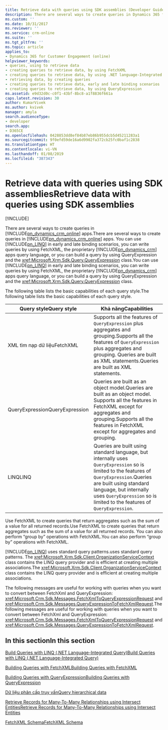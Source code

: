 ```yaml
---
title: Retrieve data with queries using SDK assemblies (Developer Guide for Dynamics 365 for Customer Engagement)| MicrosoftDocs
description: There are several ways to create queries in Dynamics 365 for Customer Engagement (online) Customer Engagement. This topic lists the basic capabilities of each query style
ms.custom: ''
ms.date: 10/31/2017
ms.reviewer: ''
ms.service: crm-online
ms.suite: ''
ms.tgt_pltfrm: ''
ms.topic: article
applies_to:
- Dynamics 365 for Customer Engagement (online)
helpviewer_keywords:
- queries, using to retrieve data
- creating queries to retrieve data, by using FetchXML
- creating queries to retrieve data, by using .NET language-Integrated Query (LINQ)
- retrieving data, by creating queries
- creating queries to retrieve data, early and late binding scenarios
- creating queries to retrieve data, by using QueryExpression
ms.assetid: e9d32d0c-c0f1-43bf-8bc8-a1f8836f661a
caps.latest.revision: 30
author: KumarVivek
ms.author: kvivek
manager: amyla
search.audienceType:
- developer
search.app:
- D365CE
ms.openlocfilehash: 0428853dd8ef84b87eb86b955dcb5d45211283a1
ms.sourcegitcommit: 9f0efd59de16a6d9902fa372cb25fc0baf1c2838
ms.translationtype: HT
ms.contentlocale: vi-VN
ms.lasthandoff: 01/08/2019
ms.locfileid: "387343"
---
```

# <a name="retrieve-data-with-queries-using-sdk-assemblies"></a><span data-ttu-id="5e019-104">Retrieve data with queries using SDK assemblies</span><span class="sxs-lookup"><span data-stu-id="5e019-104">Retrieve data with queries using SDK assemblies</span></span>

[!INCLUDE[](../../includes/cc_applies_to_update_9_0_0.md)]

<span data-ttu-id="5e019-105">There are several ways to create queries in [!INCLUDE[pn_dynamics_crm_online](../../includes/pn-dynamics-crm-online.md)] apps.</span><span class="sxs-lookup"><span data-stu-id="5e019-105">There are several ways to create queries in [!INCLUDE[pn_dynamics_crm_online](../../includes/pn-dynamics-crm-online.md)] apps.</span></span> <span data-ttu-id="5e019-106">You can use [!INCLUDE[pn_LINQ](../../includes/pn-linq.md)] in early and late binding scenarios, you can write queries by using FetchXML, the proprietary [!INCLUDE[pn_dynamics_crm](../../includes/pn-dynamics-crm.md)] apps query language, or you can build a query by using QueryExpression and the <xref:Microsoft.Xrm.Sdk.Query.QueryExpression> class.</span><span class="sxs-lookup"><span data-stu-id="5e019-106">You can use [!INCLUDE[pn_LINQ](../../includes/pn-linq.md)] in early and late binding scenarios, you can write queries by using FetchXML, the proprietary [!INCLUDE[pn_dynamics_crm](../../includes/pn-dynamics-crm.md)] apps query language, or you can build a query by using QueryExpression and the <xref:Microsoft.Xrm.Sdk.Query.QueryExpression> class.</span></span>  
  
 <span data-ttu-id="5e019-107">The following table lists the basic capabilities of each query style.</span><span class="sxs-lookup"><span data-stu-id="5e019-107">The following table lists the basic capabilities of each query style.</span></span>  
  
|<span data-ttu-id="5e019-108">Query style</span><span class="sxs-lookup"><span data-stu-id="5e019-108">Query style</span></span>|<span data-ttu-id="5e019-109">Khả năng</span><span class="sxs-lookup"><span data-stu-id="5e019-109">Capabilities</span></span>|  
|-----------------|------------------|  
|<span data-ttu-id="5e019-110">XML tìm nạp dữ liệu</span><span class="sxs-lookup"><span data-stu-id="5e019-110">FetchXML</span></span>|<span data-ttu-id="5e019-111">Supports all the features of `QueryExpression` plus aggregates and grouping.</span><span class="sxs-lookup"><span data-stu-id="5e019-111">Supports all the features of `QueryExpression` plus aggregates and grouping.</span></span> <span data-ttu-id="5e019-112">Queries are built as XML statements.</span><span class="sxs-lookup"><span data-stu-id="5e019-112">Queries are built as XML statements.</span></span>|  
|<span data-ttu-id="5e019-113">QueryExpression</span><span class="sxs-lookup"><span data-stu-id="5e019-113">QueryExpression</span></span>|<span data-ttu-id="5e019-114">Queries are built as an object model.</span><span class="sxs-lookup"><span data-stu-id="5e019-114">Queries are built as an object model.</span></span> <span data-ttu-id="5e019-115">Supports all the features in FetchXML except for aggregates and grouping.</span><span class="sxs-lookup"><span data-stu-id="5e019-115">Supports all the features in FetchXML except for aggregates and grouping.</span></span>|  
|<span data-ttu-id="5e019-116">LINQ</span><span class="sxs-lookup"><span data-stu-id="5e019-116">LINQ</span></span>|<span data-ttu-id="5e019-117">Queries are built using standard language, but internally uses `QueryExpression` so is limited to the features of `QueryExpression`.</span><span class="sxs-lookup"><span data-stu-id="5e019-117">Queries are built using standard language, but internally uses `QueryExpression` so is limited to the features of `QueryExpression`.</span></span>|  
  
 <span data-ttu-id="5e019-118">Use FetchXML to create queries that return aggregates such as the sum of a value for all returned records.</span><span class="sxs-lookup"><span data-stu-id="5e019-118">Use FetchXML to create queries that return aggregates such as the sum of a value for all returned records.</span></span> <span data-ttu-id="5e019-119">You can also perform “group by” operations with FetchXML.</span><span class="sxs-lookup"><span data-stu-id="5e019-119">You can also perform “group by” operations with FetchXML.</span></span>  
  
 [!INCLUDE[pn_LINQ](../../includes/pn-linq.md)] <span data-ttu-id="5e019-120">uses standard query patterns.</span><span class="sxs-lookup"><span data-stu-id="5e019-120">uses standard query patterns.</span></span> <span data-ttu-id="5e019-121">The <xref:Microsoft.Xrm.Sdk.Client.OrganizationServiceContext> class contains the LINQ query provider and is efficient at creating multiple associations.</span><span class="sxs-lookup"><span data-stu-id="5e019-121">The <xref:Microsoft.Xrm.Sdk.Client.OrganizationServiceContext> class contains the LINQ query provider and is efficient at creating multiple associations.</span></span>  
  
 <span data-ttu-id="5e019-122">The following messages are useful for working with queries when you want to convert between FetchXml and QueryExpression: <xref:Microsoft.Crm.Sdk.Messages.FetchXmlToQueryExpressionRequest> and <xref:Microsoft.Crm.Sdk.Messages.QueryExpressionToFetchXmlRequest>.</span><span class="sxs-lookup"><span data-stu-id="5e019-122">The following messages are useful for working with queries when you want to convert between FetchXml and QueryExpression: <xref:Microsoft.Crm.Sdk.Messages.FetchXmlToQueryExpressionRequest> and <xref:Microsoft.Crm.Sdk.Messages.QueryExpressionToFetchXmlRequest>.</span></span>  
  
## <a name="in-this-section"></a><span data-ttu-id="5e019-123">In this section</span><span class="sxs-lookup"><span data-stu-id="5e019-123">In this section</span></span>  
 [<span data-ttu-id="5e019-124">Build Queries with LINQ (.NET Language-Integrated Query)</span><span class="sxs-lookup"><span data-stu-id="5e019-124">Build Queries with LINQ (.NET Language-Integrated Query)</span></span>](build-queries-with-linq-net-language-integrated-query.md)  
  
 [<span data-ttu-id="5e019-125">Building Queries with FetchXML</span><span class="sxs-lookup"><span data-stu-id="5e019-125">Building Queries with FetchXML</span></span>](build-queries-fetchxml.md)  
  
 [<span data-ttu-id="5e019-126">Building Queries with QueryExpression</span><span class="sxs-lookup"><span data-stu-id="5e019-126">Building Queries with QueryExpression</span></span>](build-queries-with-queryexpression.md)  
  
 [<span data-ttu-id="5e019-127">Dữ liệu phân cấp truy vấn</span><span class="sxs-lookup"><span data-stu-id="5e019-127">Query hierarchical data</span></span>](query-hierarchical-data.md)  
  
 [<span data-ttu-id="5e019-128">Retrieve Records for Many-To-Many Relationships using Intersect Entities</span><span class="sxs-lookup"><span data-stu-id="5e019-128">Retrieve Records for Many-To-Many Relationships using Intersect Entities</span></span>](retrieve-records-many-to-many-relationships-intersect-entities.md)  
  
 [<span data-ttu-id="5e019-129">FetchXML Schema</span><span class="sxs-lookup"><span data-stu-id="5e019-129">FetchXML Schema</span></span>](fetchxml-schema.md)
